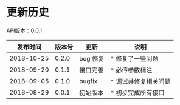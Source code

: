 # 更新历史 #
API版本：0.0.1

|发布时间|版本号|更新|说明|
|---|---|---|---|
|2018-10-25|0.2.0|bug 修复|* 修复了一些问题|
|2018-09-20|0.1.1|接口完善|* 必传参数标注|
|2018-09-05|0.1.0|bugfix|* 调试并修复相关问题|
|2018-08-29|0.0.1|初始版本|* 初步完成所有接口|